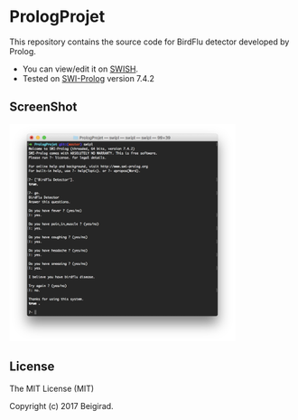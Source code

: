 # PrologProjet

This repository contains the source code for BirdFlu detector developed by Prolog.


<ul>
<li>You can view/edit it on <a href="https://realm.io/">SWISH</a>.</li>
<li>Tested on <a href="http://www.swi-prolog.org/">SWI-Prolog</a> version 7.4.2 </li>
</ul>

<h2>ScreenShot</h2>
<img src="https://raw.githubusercontent.com/beigirad/PrologProjet/master/BirdFlu%20Detector.png" width="400px" height="384px" alt="BirdFlu Detector" title="BirdFlu Detector">

<h2>License</h2>

The MIT License (MIT)

Copyright (c) 2017 Beigirad.